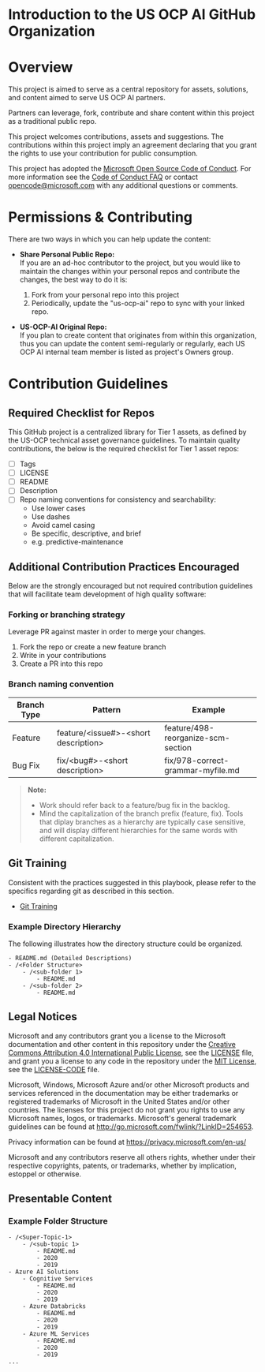 # Introduction to the US OCP AI GitHub Organization

# Overview

This project is aimed to serve as a central repository for assets, solutions, and content aimed to serve US OCP AI partners.

Partners can leverage, fork, contribute and share content within this project as a traditional public repo.

This project welcomes contributions, assets and suggestions.  The contributions within this project imply an agreement declaring that you grant the rights to use your contribution for public consumption.

This project has adopted the [Microsoft Open Source Code of
Conduct](https://opensource.microsoft.com/codeofconduct/).
For more information see the [Code of Conduct
FAQ](https://opensource.microsoft.com/codeofconduct/faq/) or
contact [opencode@microsoft.com](mailto:opencode@microsoft.com) with any
additional questions or comments.

# Permissions & Contributing

There are two ways in which you can help update the content:

* **Share Personal Public Repo:** \
If you are an ad-hoc contributor to the project, but you would like to
maintain the changes within your personal repos and contribute the changes, the best way to do it is:

  1. Fork from your personal repo into this project
  2. Periodically, update the "us-ocp-ai" repo to sync with your linked repo.

* **US-OCP-AI Original Repo:** \
If you plan to create content that originates from within this organization, thus you can update the content semi-regularly or regularly, each US OCP AI internal team member is listed as project's Owners group. 

# Contribution Guidelines

## Required Checklist for Repos

This GitHub project is a centralized library for Tier 1 assets, as defined by the US-OCP technical asset governance guidelines.  To maintain quality contributions, the below is the required checklist for Tier 1 asset repos:

- [ ] Tags
- [ ] LICENSE
- [ ] README
- [ ] Description
- [ ] Repo naming conventions for consistency and searchability:
  - Use lower cases
  - Use dashes
  - Avoid camel casing
  - Be specific, descriptive, and brief 
  - e.g. predictive-maintenance 

## Additional Contribution Practices Encouraged

Below are the strongly encouraged but not required contribution guidelines that will facilitate team development of high quality software:

### Forking or branching strategy

Leverage PR against master in order to merge your changes.
  1. Fork the repo or create a new feature branch
  2. Write in your contributions
  3. Create a PR into this repo

### Branch naming convention

| Branch Type | Pattern | Example |
| - | - | - |
| Feature | feature/\<issue#>-\<short description> | feature/498-reorganize-scm-section |
| Bug Fix | fix/\<bug#>-\<short description> | fix/978-correct-grammar-myfile.md |

> **Note:**
>
> * Work should refer back to a feature/bug fix in the backlog.
> * Mind the capitalization of the branch prefix (feature, fix). Tools that
diplay branches as a hierarchy are typically case sensitive, and will display
different hierarchies for the same words with different capitalization.

## Git Training

Consistent with the practices suggested in this playbook, please refer to the
specifics regarding git as described in this section.

- [Git Training](https://gist.github.com/peterhurford/4d43aa5d6de114c0c741ba664c9c5ff5)


### Example Directory Hierarchy

The following illustrates how the directory structure could be organized.

```plaintext
- README.md (Detailed Descriptions)
- /<Folder Structure>
    - /<sub-folder 1>
        - README.md
    - /<sub-folder 2>
        - README.md
```

## Legal Notices

Microsoft and any contributors grant you a license to the Microsoft
documentation and other content in this repository under the
[Creative Commons Attribution 4.0 International Public License](https://creativecommons.org/licenses/by/4.0/legalcode),
see the [LICENSE](LICENSE) file, and grant you a license to any code in the
repository under the [MIT License](https://opensource.org/licenses/MIT), see the
[LICENSE-CODE](LICENSE-CODE) file.

Microsoft, Windows, Microsoft Azure and/or other Microsoft products and services
referenced in the documentation may be either trademarks or registered
trademarks of Microsoft in the United States and/or other countries.
The licenses for this project do not grant you rights to use any Microsoft
names, logos, or trademarks. Microsoft's general trademark guidelines can be
found at <http://go.microsoft.com/fwlink/?LinkID=254653>.

Privacy information can be found at <https://privacy.microsoft.com/en-us/>

Microsoft and any contributors reserve all others rights, whether under their
respective copyrights, patents, or trademarks, whether by implication, estoppel
or otherwise.

## Presentable Content
### Example Folder Structure

```plaintext
- /<Super-Topic-1>
    - /<sub-topic 1>
        - README.md
        - 2020
        - 2019
- Azure AI Solutions
    - Cognitive Services
        - README.md
        - 2020
        - 2019
    - Azure Databricks
        - README.md
        - 2020
        - 2019
    - Azure ML Services
        - README.md
        - 2020
        - 2019
...
```
